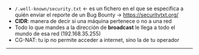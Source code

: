 - `/.well-known/security.txt` <- es un fichero en el que se especifica a quién enviar el reporte de un Bug Bounty -> https://securitytxt.org/
- **CIDR**: manera de decir si una máquina pertenece o no a una red
- Todo lo que mandes a la dirección de **broadcast** le llega a todo el mundo de esa red (192.168.35.255)
- CG-NAT: tu ip no permite acceder a internet, sino la de tu operador

---
